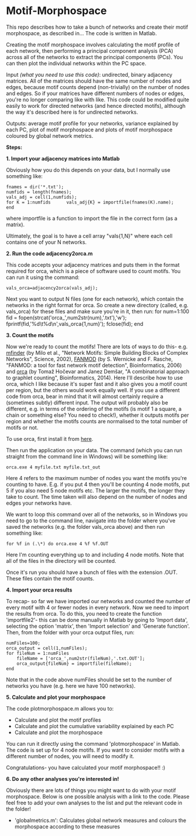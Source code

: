 ﻿# Motif-Morphospace
This repo describes how to take a bunch of networks and create their motif morphospace, as described in... The code is written in Matlab.

Creating the motif morphospace involves calculating the motif profile of each network, then performing a principal component analysis (PCA) across all of the networks to extract the principal components (PCs). You can then plot the individual networks within the PC space.

Input *(what you need to use this code)*: undirected, binary adjacency matrices. All of the matrices should have the same number of nodes and edges, because motif counts depend (non-trivially) on the number of nodes and edges. So if your matrices have different numbers of nodes or edges, you're no longer comparing like with like. This code could be modified quite easily to work for directed networks (and hence directed motifs), although the way it's described here is for undirected networks.

Outputs: average motif profile for your networks, variance explained by each PC, plot of motif morphospace and plots of motif morphospace coloured by global network metrics.

**Steps:**

**1. Import your adjacency matrices into Matlab**

Obviously how you do this depends on your data, but I normally use something like:

    fnames = dir('*.txt');
    numfids = length(fnames);
    vals_adj = cell(1,numfids);
    for K = 1:numfids      vals_adj{K} = importfile(fnames(K).name);    end

where importfile is a function to import the file in the correct form (as a matrix).

Ultimately, the goal is to have a cell array "vals{1,N}" where each cell contains one of your N networks.

**2. Run the code adjacency2orca.m**

This code accepts your adjacency matrices and puts them in the format required for orca, which is a piece of software used to count motifs. You can run it using the command:

    vals_orca=adjacency2orca(vals_adj);
Next you want to output N files (one for each network), which contain the networks in the right format for orca. So create a new directory (called, e.g. vals_orca) for these files and make sure you're in it, then run:
    for num=1:100
        fid = fopen(strcat('orca_',num2str(num),'.txt'),'w');
        fprintf(fid,'%d\t%d\n',vals_orca{1,num}');
        fclose(fid);
    end

**3. Count the motifs**

Now we're ready to count the motifs! There are lots of ways to do this- e.g. [mfinder](https://www.weizmann.ac.il/mcb/UriAlon/download/network-motif-software) (by Milo et al., "Network Motifs: Simple Building Blocks of Complex Networks", Science, 2002), [FANMOD](http://theinf1.informatik.uni-jena.de/motifs/) (by S. Wernicke and F. Rasche, "FANMOD: a tool for fast network motif detection", Bioinformatics, 2006) and [orca](http://www.biolab.si/supp/orca/) (by Tomaž Hočevar and Janez Demšar, "A combinatorial approach to graphlet counting", Bioinformatics, 2014). Here I'll describe how to use orca, which I like because it's super fast and it also gives you a motif count per region, but the others would work equally well. If you use a different code from orca, bear in mind that it will almost certainly require a (sometimes subtly) different input. The output will probably also be different, e.g. in terms of the ordering of the motifs (is motif 1 a square, a chain or something else? You need to check!), whether it outputs motifs per region and whether the motifs counts are normalised to the total number of motifs or not.

To use orca, first install it from [here](http://www.biolab.si/supp/orca/).

Then run the application on your data. The command (which you can run straight from the command line in Windows) will be something like:

    orca.exe 4 myfile.txt myfile.txt_out
    
Here 4 refers to the maximum number of nodes you want the motifs you're counting to have. E.g. if you put 4 then you'll be counting 4 node motifs, put 5 if you also need 5 node motifs etc. The larger the motifs, the longer they take to count. The time taken will also depend on the number of nodes and edges your networks have.

We want to loop this command over all of the networks, so in Windows you need to go to the command line, navigate into the folder where you've saved the networks (e.g. the folder vals_orca above) and then run something like:

    for %f in (.\*) do orca.exe 4 %f %f.OUT

Here I'm counting everything up to and including 4 node motifs. Note that all of the files in the directory will be counted.

Once it's run you should have a bunch of files with the extension .OUT. These files contain the motif counts.

**4. Import your orca results**

To recap- so far we have imported our networks and counted the number of every motif with 4 or fewer nodes in every network.
Now we need to import the results from orca. To do this, you need to create the function 'importfile2'- this can be done manually in Matlab by going to 'Import data', selecting the option 'matrix', then 'Import selection' and 'Generate function'. Then, from the folder with your orca output files, run:

    numFiles=100;
    orca_output = cell(1,numFiles);
    for fileNum = 1:numFiles
    	fileName = ['orca_',num2str(fileNum),'.txt.OUT'];
    	orca_output{fileNum} = importfile(fileName);
    end

Note that in the code above numFiles should be set to the number of networks you have (e.g. here we have 100 networks).

**5. Calculate and plot your morphospace**

The code plotmorphospace.m allows you to:
  - Calculate and plot the motif profiles
  - Calculate and plot the cumulative variability explained by each PC
  - Calculate and plot the morphospace
  
You can run it directly using the command 'plotmorphospace' in Matlab. The code is set up for 4 node motifs. If you want to consider motifs with a different number of nodes, you will need to modify it.

Congratulations- you have calculated your motif morphospace!! :)

**6. Do any other analyses you're interested in!**

Obviously there are lots of things you might want to do with your motif morphospace. Below is one possible analysis with a link to the code. Please feel free to add your own analyses to the list and put the relevant code in the folder!

  - 'globalmetrics.m': Calculates global network measures and colours the morphospace according to these measures
